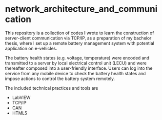 # network_architecture_and_communication

This repository is a collection of codes I wrote to learn the construction of server-client communication via TCP/IP, as a preparation of my bachelor thesis, where I set up a remote battery management system with potential application on e-vehicles.

The battery health states (e.g. voltage, temperature) were encoded and transmitted to a server by local electrical control unit (LECU) and were thereafter composed into a user-friendly interface. Users can log into the service from any mobile device to check the battery health states and impose actions to control the battery system remotely.

The included technical practices and tools are
- LabVIEW
- TCP/IP
- CAN
- HTML5

